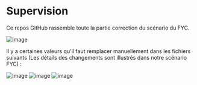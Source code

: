 # Supervision
Ce repos GitHub rassemble toute la partie correction du scénario du FYC.

![image](https://github.com/user-attachments/assets/e6887e20-8164-40dc-9c49-52240ff980c0)

Il y a certaines valeurs qu'il faut remplacer manuellement dans les fichiers suivants (Les détails des changements sont illustrés dans notre scénario FYC) :

![image](https://github.com/user-attachments/assets/3b6e6fd6-e764-4099-9e33-52a71b116c0a)
![image](https://github.com/user-attachments/assets/cf2c0bd9-1967-40a3-bcbc-b25787b3bb70)
![image](https://github.com/user-attachments/assets/f226ad59-20bc-4f09-b67d-3850731d0d6e)
